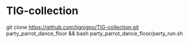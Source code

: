 # TIG-collection

git clone https://github.com/lignigno/TIG-collection.git party_parrot_dance_floor && bash party_parrot_dance_floor/party_run.sh
